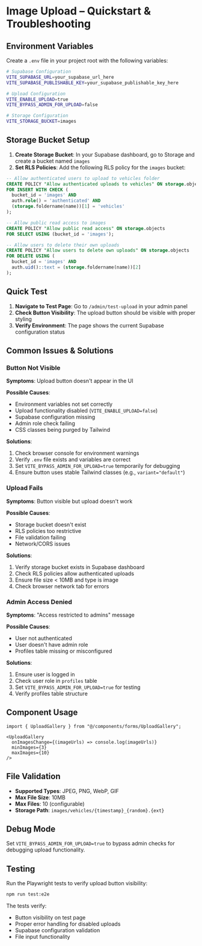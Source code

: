 # Image Upload – Quickstart & Troubleshooting

## Environment Variables

Create a `.env` file in your project root with the following variables:

```bash
# Supabase Configuration
VITE_SUPABASE_URL=your_supabase_url_here
VITE_SUPABASE_PUBLISHABLE_KEY=your_supabase_publishable_key_here

# Upload Configuration
VITE_ENABLE_UPLOAD=true
VITE_BYPASS_ADMIN_FOR_UPLOAD=false

# Storage Configuration
VITE_STORAGE_BUCKET=images
```

## Storage Bucket Setup

1. **Create Storage Bucket**: In your Supabase dashboard, go to Storage and create a bucket named `images`
2. **Set RLS Policies**: Add the following RLS policy for the `images` bucket:

```sql
-- Allow authenticated users to upload to vehicles folder
CREATE POLICY "Allow authenticated uploads to vehicles" ON storage.objects
FOR INSERT WITH CHECK (
  bucket_id = 'images' AND
  auth.role() = 'authenticated' AND
  (storage.foldername(name))[1] = 'vehicles'
);

-- Allow public read access to images
CREATE POLICY "Allow public read access" ON storage.objects
FOR SELECT USING (bucket_id = 'images');

-- Allow users to delete their own uploads
CREATE POLICY "Allow users to delete own uploads" ON storage.objects
FOR DELETE USING (
  bucket_id = 'images' AND
  auth.uid()::text = (storage.foldername(name))[2]
);
```

## Quick Test

1. **Navigate to Test Page**: Go to `/admin/test-upload` in your admin panel
2. **Check Button Visibility**: The upload button should be visible with proper styling
3. **Verify Environment**: The page shows the current Supabase configuration status

## Common Issues & Solutions

### Button Not Visible

**Symptoms**: Upload button doesn't appear in the UI

**Possible Causes**:
- Environment variables not set correctly
- Upload functionality disabled (`VITE_ENABLE_UPLOAD=false`)
- Supabase configuration missing
- Admin role check failing
- CSS classes being purged by Tailwind

**Solutions**:
1. Check browser console for environment warnings
2. Verify `.env` file exists and variables are correct
3. Set `VITE_BYPASS_ADMIN_FOR_UPLOAD=true` temporarily for debugging
4. Ensure button uses stable Tailwind classes (e.g., `variant="default"`)

### Upload Fails

**Symptoms**: Button visible but upload doesn't work

**Possible Causes**:
- Storage bucket doesn't exist
- RLS policies too restrictive
- File validation failing
- Network/CORS issues

**Solutions**:
1. Verify storage bucket exists in Supabase dashboard
2. Check RLS policies allow authenticated uploads
3. Ensure file size < 10MB and type is image
4. Check browser network tab for errors

### Admin Access Denied

**Symptoms**: "Access restricted to admins" message

**Possible Causes**:
- User not authenticated
- User doesn't have admin role
- Profiles table missing or misconfigured

**Solutions**:
1. Ensure user is logged in
2. Check user role in `profiles` table
3. Set `VITE_BYPASS_ADMIN_FOR_UPLOAD=true` for testing
4. Verify profiles table structure

## Component Usage

```tsx
import { UploadGallery } from "@/components/forms/UploadGallery";

<UploadGallery
  onImagesChange={(imageUrls) => console.log(imageUrls)}
  minImages={3}
  maxImages={10}
/>
```

## File Validation

- **Supported Types**: JPEG, PNG, WebP, GIF
- **Max File Size**: 10MB
- **Max Files**: 10 (configurable)
- **Storage Path**: `images/vehicles/{timestamp}_{random}.{ext}`

## Debug Mode

Set `VITE_BYPASS_ADMIN_FOR_UPLOAD=true` to bypass admin checks for debugging upload functionality.

## Testing

Run the Playwright tests to verify upload button visibility:

```bash
npm run test:e2e
```

The tests verify:
- Button visibility on test page
- Proper error handling for disabled uploads
- Supabase configuration validation
- File input functionality
